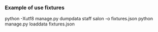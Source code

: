 ### Example of use fixtures

python -Xutf8 manage.py dumpdata staff salon  -o fixtures.json
python manage.py loaddata fixtures.json
